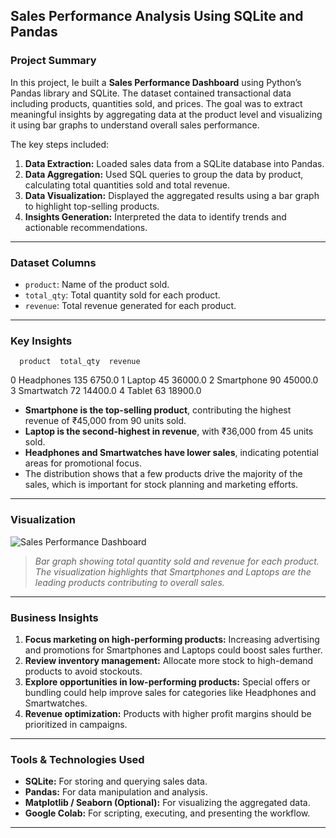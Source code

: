 ## **Sales Performance Analysis Using SQLite and Pandas**

###  **Project Summary**

In this project, Ie built a **Sales Performance Dashboard** using Python’s Pandas library and SQLite. The dataset contained transactional data including products, quantities sold, and prices. The goal was to extract meaningful insights by aggregating data at the product level and visualizing it using bar graphs to understand overall sales performance.

The key steps included:

1. **Data Extraction:** Loaded sales data from a SQLite database into Pandas.
2. **Data Aggregation:** Used SQL queries to group the data by product, calculating total quantities sold and total revenue.
3. **Data Visualization:** Displayed the aggregated results using a bar graph to highlight top-selling products.
4. **Insights Generation:** Interpreted the data to identify trends and actionable recommendations.

---

###  **Dataset Columns**

* `product`: Name of the product sold.
* `total_qty`: Total quantity sold for each product.
* `revenue`: Total revenue generated for each product.

---

###  **Key Insights**

      product  total_qty  revenue
0  Headphones        135   6750.0
1      Laptop         45  36000.0
2  Smartphone         90  45000.0
3  Smartwatch         72  14400.0
4      Tablet         63  18900.0

* **Smartphone is the top-selling product**, contributing the highest revenue of ₹45,000 from 90 units sold.
* **Laptop is the second-highest in revenue**, with ₹36,000 from 45 units sold.
* **Headphones and Smartwatches have lower sales**, indicating potential areas for promotional focus.
* The distribution shows that a few products drive the majority of the sales, which is important for stock planning and marketing efforts.

---

###  **Visualization**

![Sales Performance Dashboard](https://github.com/Aastha-collab/SQLite-Database-using-Python/commit/d5ba026d7246cf907ecfc101e576a5354fd93cba)

> *Bar graph showing total quantity sold and revenue for each product. The visualization highlights that Smartphones and Laptops are the leading products contributing to overall sales.*

---

###  **Business Insights**

1. **Focus marketing on high-performing products:** Increasing advertising and promotions for Smartphones and Laptops could boost sales further.
2. **Review inventory management:** Allocate more stock to high-demand products to avoid stockouts.
3. **Explore opportunities in low-performing products:** Special offers or bundling could help improve sales for categories like Headphones and Smartwatches.
4. **Revenue optimization:** Products with higher profit margins should be prioritized in campaigns.

---

###  **Tools & Technologies Used**

* **SQLite:** For storing and querying sales data.
* **Pandas:** For data manipulation and analysis.
* **Matplotlib / Seaborn (Optional):** For visualizing the aggregated data.
* **Google Colab:** For scripting, executing, and presenting the workflow.

---

